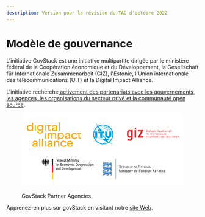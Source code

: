 ```yaml
---
description: Version pour la révision du TAC d'octobre 2022
---
```


# Modèle de gouvernance

L'initiative GovStack est une initiative multipartite dirigée par le ministère fédéral de la Coopération économique et du Développement, la Gesellschaft für Internationale Zusammenarbeit (GIZ), l'Estonie, l'Union internationale des télécommunications (UIT) et la Digital Impact Alliance.

L'initiative recherche[ activement des partenariats avec les gouvernements, les agences, les organisations du secteur privé et la communauté open source](https://www.govstack.global/join-the-community/).



<figure><img src="../../.gitbook/assets/Screenshot 2022-09-06 162507-overlay.png" alt=""><figcaption><p>GovStack Partner Agencies</p></figcaption></figure>

Apprenez-en plus sur govStack en visitant notre [site Web](https://www.govstack.global/).
